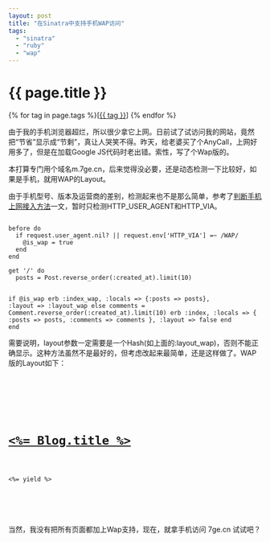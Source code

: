 ```yaml
---
layout: post
title: "在Sinatra中支持手机WAP访问"
tags:
  - "sinatra"
  - "ruby"
  - "wap"
---
```


# {{ page.title }}

<div class="tags">
{% for tag in page.tags %}[<a class="tag" href="/tags.html#{{ tag }}">{{ tag }}</a>] {% endfor %}
</div>


由于我的手机浏览器超烂，所以很少拿它上网。日前试了试访问我的网站，竟然把“节省”显示成“节剩”，真让人哭笑不得。昨天，给老婆买了个AnyCall，上网好用多了，但是在加载Google JS代码时老出错。索性，写了个Wap版的。

本打算专门用个域名m.7ge.cn，后来觉得没必要，还是动态检测一下比较好，如果是手机，就用WAP的Layout。

由于手机型号、版本及运营商的差别，检测起来也不是那么简单，参考了[判断手机上网接入方法](http://bbs.blueidea.com/archiver/tid-2917554.html)一文，暂时只检测HTTP\_USER\_AGENT和HTTP\_VIA。

<code>
before do
  if request.user_agent.nil? || request.env['HTTP_VIA'] =~ /WAP/
    @is_wap = true
  end
end
</code>

<code>
get '/' do
  posts = Post.reverse_order(:created_at).limit(10)
	   
  if @is_wap
    erb :index_wap, :locals => {:posts => posts}, :layout => :layout_wap
  else
    comments = Comment.reverse_order(:created_at).limit(10)
    erb :index, :locals => { :posts => posts, :comments => comments }, :layout => false
  end
end
</code>

需要说明，layout参数一定需要是一个Hash(如上面的:layout\_wap)，否则不能正确显示。这种方法虽然不是最好的，但考虑改起来最简单，还是这样做了。WAP版的Layout如下：

<code>
<wml>
<head>
	<meta http-equiv="content-type" content="text/vnd.wap.wml; charset=utf-8" />
</head>
<card id="info" title="<%= Blog.title %>">
<h1><a href="/"><%= Blog.title %></a></h1>

<%= yield %>

</card>
</wml>


</code>

当然，我没有把所有页面都加上Wap支持，现在，就拿手机访问 7ge.cn 试试吧？
